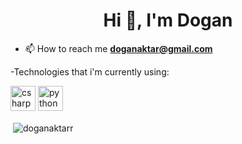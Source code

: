 <h1 align="center">Hi 👋, I'm Dogan</h1>

- 📫 How to reach me **doganaktar@gmail.com**

-Technologies that i'm currently using: <p align="left"><img src="https://devicons.github.io/devicon/devicon.git/icons/csharp/csharp-original.svg" alt="csharp" width="40" height="40"/> <img src="https://devicons.github.io/devicon/devicon.git/icons/python/python-original.svg" alt="python" width="40" height="40"/></p><p>&nbsp;<img align="center" src="https://github-readme-stats.vercel.app/api?username=doganaktarr&show_icons=true" alt="doganaktarr" /></p>

